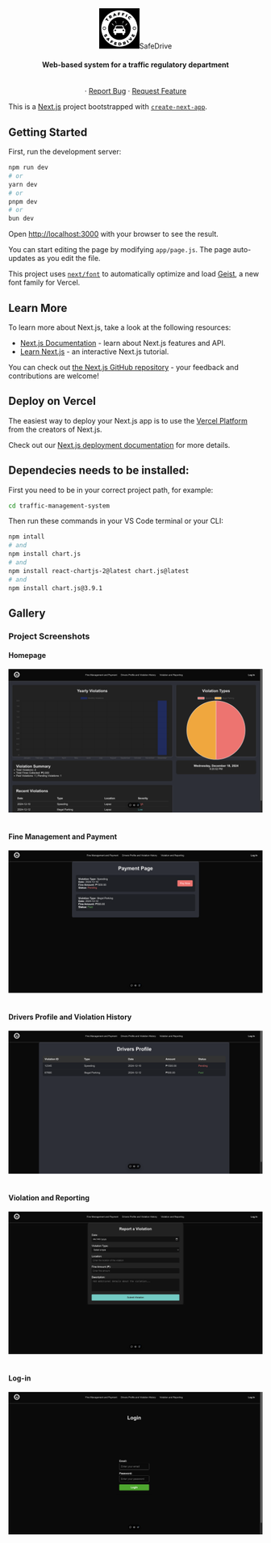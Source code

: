 <div align="center">
  <img src="https://github.com/bananaNuggets75/traffic-management-system/blob/main/public/SafeDrive-logo.png" alt="logo" width="80" height="80>
  <h3 align="center">SafeDrive</h3>
  <p align="center">
    <h4 align="center"> Web-based system for a traffic regulatory department</h4>
    <br />
    ·
    <a href="https://github.com/bananaNuggets75/traffic-management-system/issues">Report Bug</a>
    ·
    <a href="https://github.com/bananaNuggets75/traffic-management-system/issues">Request Feature</a>
  </p>
</div>


This is a [Next.js](https://nextjs.org) project bootstrapped with [`create-next-app`](https://nextjs.org/docs/app/api-reference/cli/create-next-app).

## Getting Started

First, run the development server:

```bash
npm run dev
# or
yarn dev
# or
pnpm dev
# or
bun dev
```

Open [http://localhost:3000](http://localhost:3000) with your browser to see the result.

You can start editing the page by modifying `app/page.js`. The page auto-updates as you edit the file.

This project uses [`next/font`](https://nextjs.org/docs/app/building-your-application/optimizing/fonts) to automatically optimize and load [Geist](https://vercel.com/font), a new font family for Vercel.

## Learn More

To learn more about Next.js, take a look at the following resources:

- [Next.js Documentation](https://nextjs.org/docs) - learn about Next.js features and API.
- [Learn Next.js](https://nextjs.org/learn) - an interactive Next.js tutorial.

You can check out [the Next.js GitHub repository](https://github.com/vercel/next.js) - your feedback and contributions are welcome!

## Deploy on Vercel

The easiest way to deploy your Next.js app is to use the [Vercel Platform](https://vercel.com/new?utm_medium=default-template&filter=next.js&utm_source=create-next-app&utm_campaign=create-next-app-readme) from the creators of Next.js.

Check out our [Next.js deployment documentation](https://nextjs.org/docs/app/building-your-application/deploying) for more details.

## Dependecies needs to be installed: 

First you need to be in your correct project path, for example:

```bash
cd traffic-management-system
```

Then run these commands in your VS Code terminal or your CLI:

```bash
npm intall
# and
npm install chart.js
# and
npm install react-chartjs-2@latest chart.js@latest
# and
npm install chart.js@3.9.1
```

<div>
  <!-- SCREENSHOTS -->
  <h2>Gallery</h2>
  <h3>Project Screenshots</h3>

  <h4>Homepage</h4>
    <img src="https://github.com/bananaNuggets75/traffic-management-system/blob/main/public/screenshots/homepage.png" alt="homepage">
  <br><br>

  <h4>Fine Management and Payment</h4>
    <img src="https://github.com/bananaNuggets75/traffic-management-system/blob/main/public/screenshots/payment.png" alt="payment">
  <br><br>
  
  <h4>Drivers Profile and Violation History</h4>
    <img src="https://github.com/bananaNuggets75/traffic-management-system/blob/main/public/screenshots/driversprofile.png" alt="driversprofile">
  <br><br>

  <h4>Violation and Reporting</h4>
   <img src="https://github.com/bananaNuggets75/traffic-management-system/blob/main/public/screenshots/violation.png" alt="violation">
  <br><br>
  
  <h4>Log-in</h4>
   <img src="https://github.com/bananaNuggets75/traffic-management-system/blob/main/public/screenshots/login.png" alt="login">
  <br><br>
</div>


